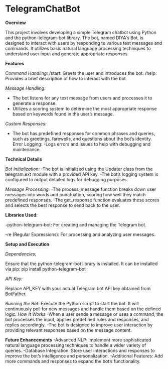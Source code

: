 # TelegramChatBot
**Overview**

This project involves developing a simple Telegram chatbot using Python and the python-telegram-bot library. The bot, named DIYA's Bot, is designed to interact with users by responding to various text messages and commands. It utilizes basic natural language processing techniques to understand user input and generate appropriate responses.

**Features**

*Command Handling:*
/start: Greets the user and introduces the bot.
/help: Provides a brief description of how to interact with the bot.

*Message Handling:*
- The bot listens for any text message from users and processes it to generate a response.
- Utilizes a scoring system to determine the most appropriate response based on keywords found in the user’s message.
  
*Custom Responses:*
- The bot has predefined responses for common phrases and queries, such as greetings, farewells, and questions about the bot’s identity.
Error Logging:
-Logs errors and issues to help with debugging and maintenance.

**Technical Details**

*Bot Initialization:*
-The bot is initialized using the Updater class from the telegram.ext module with a provided API key.
-The bot’s logging system is configured to output detailed logs for debugging purposes.

*Message Processing:*
-The process_message function breaks down user messages into words and punctuation, scoring how well they match predefined responses.
-The get_response function evaluates these scores and selects the best response to send back to the user.

**Libraries Used:**

-python-telegram-bot: For creating and managing the Telegram bot.

-re (Regular Expressions): For processing and analyzing user messages.

**Setup and Execution**

*Dependencies:*

Ensure that the python-telegram-bot library is installed. It can be installed via pip:
pip install python-telegram-bot

*API Key:*

Replace API_KEY with your actual Telegram bot API key obtained from BotFather.

*Running the Bot:*
Execute the Python script to start the bot. It will continuously poll for new messages and handle them based on the defined logic.
*How It Works*
-When a user sends a message or uses a command, the bot processes the input, applies predefined rules and responses, and replies accordingly.
-The bot is designed to improve user interaction by providing relevant responses based on the message content.

**Future Enhancements**
-Advanced NLP: Implement more sophisticated natural language processing techniques to handle a wider variety of queries.
-Database Integration: Store user interactions and responses to improve the bot’s intelligence and personalization.
-Additional Features: Add more commands and responses to expand the bot’s functionality.
